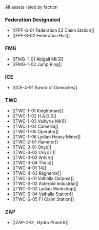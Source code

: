 All assets listed by faction

### Federation Designated
- [[FPF-S-01 Federation E2 Claim Station]]
- [[FPF-S-02 Federation Hall]]
### FMG
- [[FMG-1-01 Abigail Mk3]]
- [[FMG-1-02 Jump Ring]]
### ICE
- [[ICE-4-01 Sword of Damocles]]
### TWC
- [[TWC-1-01 Knightmare]]
- [[TWC-1-02 H.A.D.S]]
- [[TWC-1-03 Valkyrie Mk1]]
- [[TWC-1-04 Camellia]]
- [[TWC-1-05 Operator]]
- [[TWC-1-06 Lydian Heavy Miner]]
- [[TWC-2-01 Hammer]]
- [[TWC-3-01 Onyx]]
- [[TWC-3-02 Onyx II]]
- [[TWC-3-03 Witch]]
- [[TWC-3-04 Theia]]
- [[TWC-4-01 T4]]
- [[TWC-4-03 Ragnarok]]
- [[TWC-S-01 Valhalla Outpost]]
- [[TWC-S-02 Asteroid Industrial]]
- [[TWC-S-03 Lydian Workshop]]
- [[TWC-S-04 Valhalla Station]]
- [[TWC-S-05 F1 Claim Station]]

### ZAP
- [[ZAP-2-01, Hydro Prime II]]
